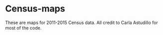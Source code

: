 # Census-maps
These are maps for 2011-2015 Census data. All credit to Carla Astudillo for most of the code. 
